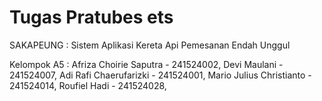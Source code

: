 # Tugas Pratubes ets

SAKAPEUNG : Sistem Aplikasi Kereta Api Pemesanan Endah Unggul

Kelompok A5 : 
Afriza Choirie Saputra - 241524002, 
Devi Maulani - 241524007, 
Adi Rafi Chaerufarizki - 241524001, 
Mario Julius Christianto - 241524014, 
Roufiel Hadi - 241524028, 


